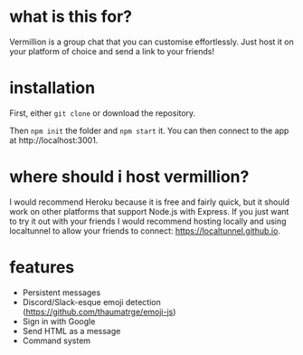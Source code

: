 # what is this for?
Vermillion is a group chat that you can customise effortlessly. Just host it on your platform of choice and send a link to your friends!

# installation
First, either `git clone` or download the repository.

Then `npm init` the folder and `npm start` it. You can then connect to the app at http://localhost:3001.

# where should i host vermillion?
I would recommend Heroku because it is free and fairly quick, but it should work on other platforms that support Node.js with Express. If you just want to try it out with your friends I would recommend hosting locally and using localtunnel to allow your friends to connect: https://localtunnel.github.io.

# features
- Persistent messages
- Discord/Slack-esque emoji detection (https://github.com/thaumatrge/emoji-js)
- Sign in with Google
- Send HTML as a message
- Command system